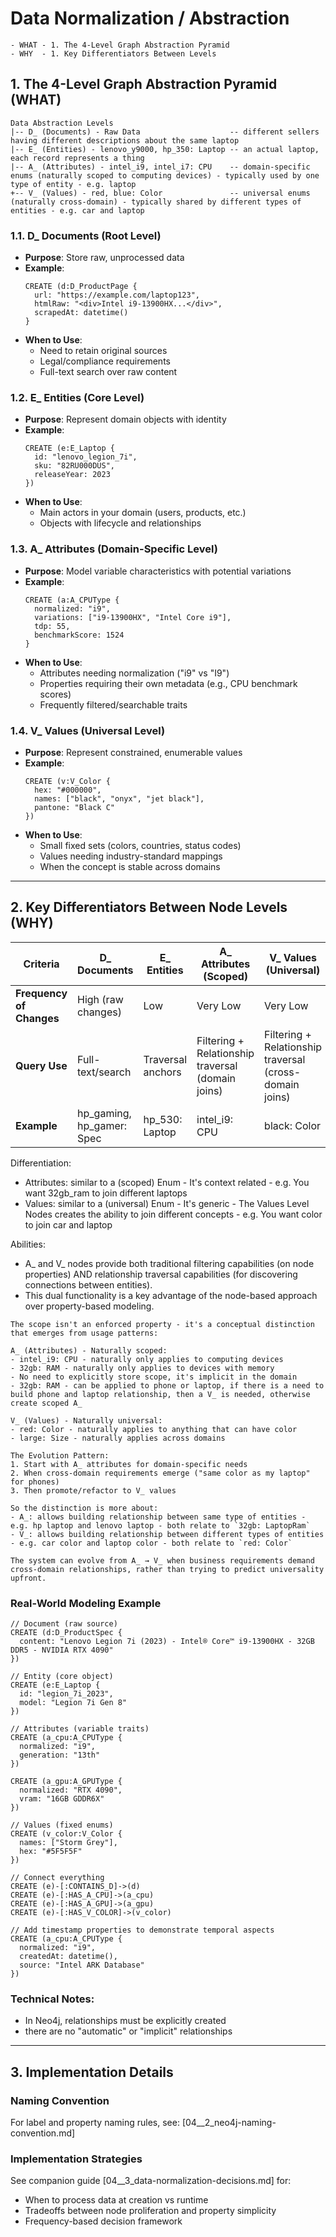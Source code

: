 # Data Normalization / Abstraction

```text
- WHAT - 1. The 4-Level Graph Abstraction Pyramid
- WHY  - 1. Key Differentiators Between Levels
```

## 1. The 4-Level Graph Abstraction Pyramid (WHAT)

```text
Data Abstraction Levels
|-- D_ (Documents) - Raw Data                    -- different sellers having different descriptions about the same laptop
|-- E_ (Entities) - lenovo_y9000, hp_350: Laptop -- an actual laptop, each record represents a thing
|-- A_ (Attributes) - intel_i9, intel_i7: CPU    -- domain-specific enums (naturally scoped to computing devices) - typically used by one type of entity - e.g. laptop
+-- V_ (Values) - red, blue: Color               -- universal enums (naturally cross-domain) - typically shared by different types of entities - e.g. car and laptop
```

### 1.1. D_ Documents (Root Level)

- **Purpose**: Store raw, unprocessed data
- **Example**:
  ```cypher
  CREATE (d:D_ProductPage {
    url: "https://example.com/laptop123",
    htmlRaw: "<div>Intel i9-13900HX...</div>",
    scrapedAt: datetime()
  }
  ```
- **When to Use**:
    - Need to retain original sources
    - Legal/compliance requirements
    - Full-text search over raw content

### 1.2. E_ Entities (Core Level)

- **Purpose**: Represent domain objects with identity
- **Example**:
  ```cypher
  CREATE (e:E_Laptop {
    id: "lenovo_legion_7i",
    sku: "82RU000DUS",
    releaseYear: 2023
  })
  ```
- **When to Use**:
    - Main actors in your domain (users, products, etc.)
    - Objects with lifecycle and relationships

### 1.3. A_ Attributes (Domain-Specific Level)

- **Purpose**: Model variable characteristics with potential variations
- **Example**:
  ```cypher
  CREATE (a:A_CPUType {
    normalized: "i9",
    variations: ["i9-13900HX", "Intel Core i9"],
    tdp: 55,
    benchmarkScore: 1524
  }
  ```
- **When to Use**:
    - Attributes needing normalization ("i9" vs "I9")
    - Properties requiring their own metadata (e.g., CPU benchmark scores)
    - Frequently filtered/searchable traits

### 1.4. V_ Values (Universal Level)

- **Purpose**: Represent constrained, enumerable values
- **Example**:
  ```cypher
  CREATE (v:V_Color {
    hex: "#000000",
    names: ["black", "onyx", "jet black"],
    pantone: "Black C"
  })
  ```
- **When to Use**:
    - Small fixed sets (colors, countries, status codes)
    - Values needing industry-standard mappings
    - When the concept is stable across domains

---

## 2. Key Differentiators Between Node Levels (WHY)

| Criteria                 | D_ Documents              | E_ Entities       | A_ Attributes (Scoped)                            | V_ Values (Universal)                                   |
|--------------------------|---------------------------|-------------------|---------------------------------------------------|---------------------------------------------------------|
| **Frequency of Changes** | High (raw changes)        | Low               | Very Low                                          | Very Low                                                |
| **Query Use**            | Full-text/search          | Traversal anchors | Filtering + Relationship traversal (domain joins) | Filtering + Relationship traversal (cross-domain joins) |
| **Example**              | hp_gaming, hp_gamer: Spec | hp_530: Laptop    | intel_i9: CPU                                     | black: Color                                            |

Differentiation:

- Attributes: similar to a (scoped) Enum - It's context related - e.g. You want 32gb_ram to join different laptops
- Values: similar to a (universal) Enum - It's generic - The Values Level Nodes creates the ability to join different concepts - e.g. You want color to join car and laptop

Abilities:

- A_ and V_ nodes provide both traditional filtering capabilities (on node properties) AND relationship traversal capabilities (for discovering connections between entities).
- This dual functionality is a key advantage of the node-based approach over property-based modeling.

```text
The scope isn't an enforced property - it's a conceptual distinction that emerges from usage patterns:

A_ (Attributes) - Naturally scoped:
- intel_i9: CPU - naturally only applies to computing devices
- 32gb: RAM - naturally only applies to devices with memory
- No need to explicitly store scope, it's implicit in the domain
- 32gb: RAM - can be applied to phone or laptop, if there is a need to build phone and laptop relationship, then a V_ is needed, otherwise create scoped A_

V_ (Values) - Naturally universal:
- red: Color - naturally applies to anything that can have color
- large: Size - naturally applies across domains

The Evolution Pattern:
1. Start with A_ attributes for domain-specific needs
2. When cross-domain requirements emerge ("same color as my laptop" for phones)
3. Then promote/refactor to V_ values

So the distinction is more about:
- A_: allows building relationship between same type of entities - e.g. hp laptop and lenovo laptop - both relate to `32gb: LaptopRam`
- V_: allows building relationship between different types of entities - e.g. car color and laptop color - both relate to `red: Color`

The system can evolve from A_ → V_ when business requirements demand cross-domain relationships, rather than trying to predict universality upfront.
```

### Real-World Modeling Example

```cypher
// Document (raw source)
CREATE (d:D_ProductSpec {
  content: "Lenovo Legion 7i (2023) - Intel® Core™ i9-13900HX - 32GB DDR5 - NVIDIA RTX 4090"
})

// Entity (core object)
CREATE (e:E_Laptop {
  id: "legion_7i_2023",
  model: "Legion 7i Gen 8"
})

// Attributes (variable traits)
CREATE (a_cpu:A_CPUType {
  normalized: "i9",
  generation: "13th"
})

CREATE (a_gpu:A_GPUType {
  normalized: "RTX 4090",
  vram: "16GB GDDR6X"
})

// Values (fixed enums)
CREATE (v_color:V_Color {
  names: ["Storm Grey"],
  hex: "#5F5F5F"
})

// Connect everything
CREATE (e)-[:CONTAINS_D]->(d)
CREATE (e)-[:HAS_A_CPU]->(a_cpu)
CREATE (e)-[:HAS_A_GPU]->(a_gpu)
CREATE (e)-[:HAS_V_COLOR]->(v_color)

// Add timestamp properties to demonstrate temporal aspects
CREATE (a_cpu:A_CPUType {
  normalized: "i9",
  createdAt: datetime(),
  source: "Intel ARK Database"
})
```

### Technical Notes:

- In Neo4j, relationships must be explicitly created
- there are no "automatic" or "implicit" relationships

---

## 3. Implementation Details

### Naming Convention

For label and property naming rules, see: [04__2_neo4j-naming-convention.md]

### Implementation Strategies

See companion guide [04__3_data-normalization-decisions.md] for:

- When to process data at creation vs runtime
- Tradeoffs between node proliferation and property simplicity
- Frequency-based decision framework

